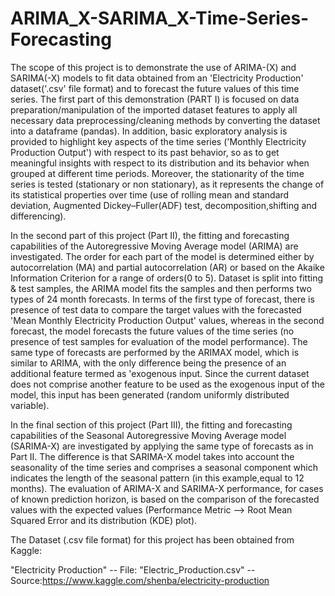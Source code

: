 # ARIMA_X-SARIMA_X-Time-Series-Forecasting

The scope of this project is to demonstrate the use of ARIMA-(X) and SARIMA(-X) models to fit data obtained from an 'Electricity Production' dataset('.csv' file format) and to forecast the future values of this time series. The first part of this demonstration (PART I) is focused on data preparation/manipulation of the imported dataset features to apply all necessary data preprocessing/cleaning methods by converting the dataset into a dataframe (pandas). In addition, basic exploratory analysis is provided to highlight key aspects of the time series ('Monthly Electricity Production Output') with respect to its past behavior, so as to get meaningful insights with respect to its distribution and its behavior when grouped at different time periods. Moreover, the stationarity of the time series is tested (stationary or non stationary), as it represents the change of its statistical properties over time (use of rolling mean and standard deviation, Augmented Dickey–Fuller(ADF) test, decomposition,shifting and differencing).

In the second part of this project (Part II), the fitting and forecasting capabilities of the Autoregressive Moving Average model (ARIMA) are investigated. The order for each part of the model is determined either by autocorrelation (MA) and partial autocorrelation (AR) or based on the Akaike Information Criterion for a range of orders(0 to 5). Dataset is split into fitting & test samples, the ARIMA model fits the samples and then performs two types of 24 month forecasts. In terms of the first type of forecast, there is presence of test data to compare the target values with the forecasted 'Mean Monthly Electricity Production Output' values, whereas in the second forecast, the model forecasts the future values of the time series (no presence of test samples for evaluation of the model performance). The same type of forecasts are performed by the ARIMAX model, which is similar to ARIMA, with the only difference being the presence of an additional feature termed as 'exogenous input. Since the current dataset does not comprise another feature to be used as the exogenous input of the model, this input has been generated (random uniformly distributed variable).

In the final section of this project (Part III), the fitting and forecasting capabilities of the Seasonal Autoregressive Moving Average model (SARIMA-X) are investigated by applying the same type of forecasts as in Part II. The difference is that SARIMA-X model takes into account the seasonality of the time series and comprises a seasonal component which indicates the length of the seasonal pattern (in this example,equal to 12 months). The evaluation of ARIMA-X and SARIMA-X performance, for cases of known prediction horizon, is based on the comparison of the forecasted values with the expected values (Performance Metric --> Root Mean Squared Error and its distribution (KDE) plot).

The Dataset (.csv file format) for this project has been obtained from Kaggle:

"Electricity Production" -- File: "Electric_Production.csv" -- Source:https://www.kaggle.com/shenba/electricity-production
